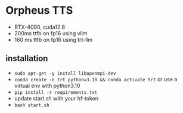 # Orpheus TTS

- RTX-4090, cuda12.8
- 200ms ttfb on fp16 using vllm
- 160 ms ttfb on fp16 using trt-llm

## installation
- `sudo apt-get -y install libopenmpi-dev`
- `conda create -n trt python=3.10 && conda activate trt` or use a virtual env with python3.10
- `pip install -r requirements.txt`
- update start.sh with your hf-token
- `bash start.sh`
